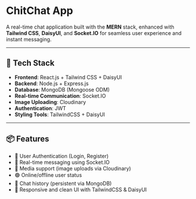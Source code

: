 # ChitChat App

A real-time chat application built with the **MERN** stack, enhanced with **Tailwind CSS**, **DaisyUI**, and **Socket.IO** for seamless user experience and instant messaging.

---

## 🚀 Tech Stack

- **Frontend**: React.js + Tailwind CSS + DaisyUI  
- **Backend**: Node.js + Express.js  
- **Database**: MongoDB (Mongoose ODM)  
- **Real-time Communication**: Socket.IO  
- **Image Uploading**: Cloudinary  
- **Authentication**: JWT  
- **Styling Tools**: TailwindCSS + DaisyUI  

---

## 📦 Features

- 🔐 User Authentication (Login, Register)
- 👥 Real-time messaging using Socket.IO
- 📸 Media support (image uploads via Cloudinary)
- 🟢 Online/offline user status
- 📄 Chat history (persistent via MongoDB)
- 🎨 Responsive and clean UI with TailwindCSS & DaisyUI
